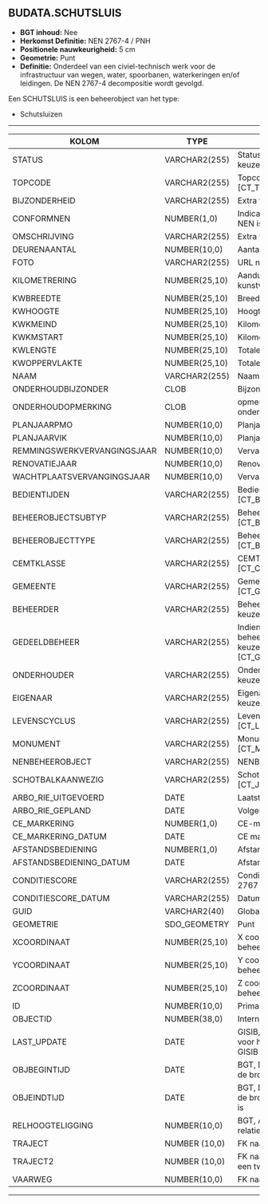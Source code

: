 ﻿## BUDATA.SCHUTSLUIS


* __BGT inhoud:__ Nee
* __Herkomst Definitie:__ NEN 2767-4 / PNH
* __Positionele nauwkeurigheid:__ 5 cm
* __Geometrie:__ Punt
* __Definitie:__ Onderdeel van een civiel-technisch werk voor de infrastructuur van wegen, water, spoorbanen, waterkeringen en/of leidingen. De NEN 2767-4 decompositie wordt gevolgd. 

Een SCHUTSLUIS is een beheerobject van het type:  

* Schutsluizen

***

|KOLOM                               |TYPE              |DEFINITIE|
|------                              |----              |-----    |
|STATUS                              |VARCHAR2(255)     |Status van de gegevens, keuzelijst [CT_STATUS]|
|TOPCODE                             |VARCHAR2(255)     |Topcode, keuzelijst [CT_TOPCODE]|
|BIJZONDERHEID                       |VARCHAR2(255)     |Extra toelichting|
|CONFORMNEN                          |NUMBER(1,0)       |Indicatie of classificatie conform NEN is|
|OMSCHRIJVING                        |VARCHAR2(255)     |Extra toelichting|
|DEURENAANTAL                        |NUMBER(10,0)      |Aantal deuren (bij sluis)|
|FOTO                                |VARCHAR2(255)     |URL naar Afbeelding|
|KILOMETRERING                       |NUMBER(25,10)     |Aanduiding Kilometrering ligging kunstwerk|
|KWBREEDTE                           |NUMBER(25,10)     |Breedte kunstwerk|
|KWHOOGTE                            |NUMBER(25,10)     |Hoogte kunstwerk|
|KWKMEIND                            |NUMBER(25,10)     |Kilometrering eind kunstwerk|
|KWKMSTART                           |NUMBER(25,10)     |Kilometrering start kunstwerk|
|KWLENGTE                            |NUMBER(25,10)     |Totale lengte kunstwerk|
|KWOPPERVLAKTE                       |NUMBER(25,10)     |Totale oppervlakte kunstwerk|
|NAAM                                |VARCHAR2(255)     |Naam van het kunstwerk|
|ONDERHOUDBIJZONDER                  |CLOB              |Bijzonderheden over onderhoud|
|ONDERHOUDOPMERKING                  |CLOB              |opmerkingen over het onderhoud|
|PLANJAARPMO                         |NUMBER(10,0)      |Planjaar PMO|
|PLANJAARVIK                         |NUMBER(10,0)      |Planjaar VIK|
|REMMINGSWERKVERVANGINGSJAAR         |NUMBER(10,0)      |Vervangingsjaar Remwerk|
|RENOVATIEJAAR                       |NUMBER(10,0)      |Renovatie jaar|
|WACHTPLAATSVERVANGINGSJAAR          |NUMBER(10,0)      |Vervangingsjaar wachtplaats|
|BEDIENTIJDEN                        |VARCHAR2(255)     |Bedientijden waarde, keuzelijst [CT_BEDIENTIJDEN]|
|BEHEEROBJECTSUBTYP                  |VARCHAR2(255)     |Beheerobject subtype, keuzelijst [CT_BEHEER_OBJECT_SUBTYPE]|
|BEHEEROBJECTTYPE                    |VARCHAR2(255)     |Beheerobject type, keuzelijst [CT_BEHEER_OBJECT_TYPE]|
|CEMTKLASSE                          |VARCHAR2(255)     |CEMTKLASSE, keuzelijst [CT_CEMT_KLASSE]|
|GEMEENTE                            |VARCHAR2(255)     |Gemeente naam, keuzelijst [CT_GEMEENTE]|
|BEHEERDER                           |VARCHAR2(255)     |Beheerder van het object, keuzelijst [CT_BEHEERDER]|
|GEDEELDBEHEER                       |VARCHAR2(255)     |Indien van toepassing, tweede beheerder van het object, keuzelijst [CT_GEDEELD_BEHEER]|
|ONDERHOUDER                         |VARCHAR2(255)     |Onderhouder van het object, keuzelijst [CT_ONDERHOUDER]|
|EIGENAAR                            |VARCHAR2(255)     |Eigenaar van het object, keuzelijst [CT_INSTANTIE]|
|LEVENSCYCLUS                        |VARCHAR2(255)     |Levenscyclus, keuzelijst [CT_LEVENSCYCLUS]|
|MONUMENT                            |VARCHAR2(255)     |Monument, keuzelijst [CT_MONUMENT]|
|NENBEHEEROBJECT                     |VARCHAR2(255)     |NENBEHEEROBJECT|
|SCHOTBALKAANWEZIG                   |VARCHAR2(255)     |Schotbalk aanwezig, keuzelijst [CT_JA_NEE]|
|ARBO_RIE_UITGEVOERD                 |DATE              |Laatst uitgevoerde RIE (datum)|
|ARBO_RIE_GEPLAND                    |DATE              |Volgende geplande RIE (datum)|
|CE_MARKERING                        |NUMBER(1,0)       |CE-markering (Ja / Nee)|
|CE_MARKERING_DATUM                  |DATE              |CE markering sinds (datum)|
|AFSTANDSBEDIENING                   |NUMBER(1,0)       |Afstandsbediening (Ja / Nee)|
|AFSTANDSBEDIENING_DATUM             |DATE              |Afstandsbediening sinds (datum)|
|CONDITIESCORE                       |VARCHAR2(255)     |Conditiescore conform NEN 2767-4|
|CONDITIESCORE_DATUM                 |VARCHAR2(255)     |Datum opname Conditiescore|
|GUID                                |VARCHAR2(40)      |Global Unique Identifier|
|GEOMETRIE                           |SDO_GEOMETRY      |Punt|
|XCOORDINAAT                         |NUMBER(25,10)     |X coordinaat Middenpunt beheerobject(RD)|
|YCOORDINAAT                         |NUMBER(25,10)     |Y coordinaat Middenpunt beheerobject(RD)|
|ZCOORDINAAT                         |NUMBER(25,10)     |Z coordinaat Middenpunt beheerobject(RD)|
|ID                                  |NUMBER(10,0)      |Primary Key|
|OBJECTID                            |NUMBER(38,0)      |Interne ID ArcGIS|
|LAST_UPDATE                         |DATE              |GISIB, Datum waarop het object voor het laatst gewijzigd is in GISIB|
|OBJBEGINTIJD                        |DATE              |BGT, Datum waarop het object bij de bronhouder is ontstaan|
|OBJEINDTIJD                         |DATE              |BGT, Datum waarop het object bij de bronhouder niet meer geldig is|
|RELHOOGTELIGGING                    |NUMBER(10,0)      |BGT, Aanduiding voor de relatieve hoogte van het object|
|TRAJECT                             |NUMBER (10,0)    |FK naar Traject|
|TRAJECT2                            |NUMBER (10,0)    |FK naar Traject in het geval van een tweede traject|
|VAARWEG                             |NUMBER(10,0)      |FK naar Vaarweg|

***

